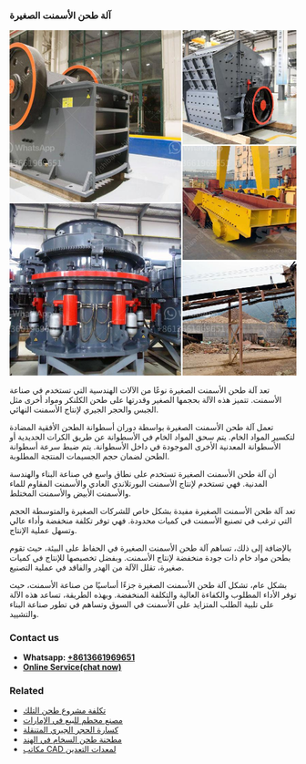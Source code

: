 <h3>آلة طحن الأسمنت الصغيرة</h3><img src='1701746312.jpg' alt=''><p>تعد آلة طحن الأسمنت الصغيرة نوعًا من الآلات الهندسية التي تستخدم في صناعة الأسمنت. تتميز هذه الآلة بحجمها الصغير وقدرتها على طحن الكلنكر ومواد أخرى مثل الجبس والحجر الجيري لإنتاج الأسمنت النهائي.</p><p>تعمل آلة طحن الأسمنت الصغيرة بواسطة دوران أسطوانة الطحن الأفقية المضادة لتكسير المواد الخام. يتم سحق المواد الخام في الأسطوانة عن طريق الكرات الحديدية أو الأسطوانة المعدنية الأخرى الموجودة في داخل الأسطوانة. يتم ضبط سرعة أسطوانة الطحن لضمان حجم الجسيمات المنتجة المطلوبة.</p><p>أن آلة طحن الأسمنت الصغيرة تستخدم على نطاق واسع في صناعة البناء والهندسة المدنية. فهي تستخدم لإنتاج الأسمنت البورتلاندي العادي والأسمنت المقاوم للماء والأسمنت الأبيض والأسمنت المختلط.</p><p>تعد آلة طحن الأسمنت الصغيرة مفيدة بشكل خاص للشركات الصغيرة والمتوسطة الحجم التي ترغب في تصنيع الأسمنت في كميات محدودة. فهي توفر تكلفة منخفضة وأداء عالي وتسهل عملية الإنتاج.</p><p>بالإضافة إلى ذلك، تساهم آلة طحن الأسمنت الصغيرة في الحفاظ على البيئة، حيث تقوم بطحن مواد خام ذات جودة منخفضة لإنتاج الأسمنت. وبفضل تخصيصها للإنتاج في كميات صغيرة، تقلل الآلة من الهدر والفاقد في عملية التصنيع.</p><p>بشكل عام، تشكل آلة طحن الأسمنت الصغيرة جزءًا أساسيًا من صناعة الأسمنت، حيث توفر الأداء المطلوب والكفاءة العالية والتكلفة المنخفضة. وبهذه الطريقة، تساعد هذه الآلة على تلبية الطلب المتزايد على الأسمنت في السوق وتساهم في تطور صناعة البناء والتشييد.</p><h3>Contact us</h3><ul><li><strong>Whatsapp:&nbsp;<a href="https://wa.me/8613661969651">+8613661969651</a></strong></li><li><a href="https://swt.shibang-china.com/?git&amp;zhl&amp;آلة طحن الأسمنت الصغيرة"><strong>Online Service(chat now)</strong></a></li></ul><h3>Related</h3><ul><li><a href='تكلفة مشروع طحن التلك.md'>تكلفة مشروع طحن التلك</a></li><li><a href='مصنع محطم للبيع في الإمارات.md'>مصنع محطم للبيع في الإمارات</a></li><li><a href='كسارة الحجر الجيري المتنقلة.md'>كسارة الحجر الجيري المتنقلة</a></li><li><a href='مطحنة طحن السخام في الهند.md'>مطحنة طحن السخام في الهند</a></li><li><a href='مكاتب CAD لمعدات التعدين.md'>مكاتب CAD لمعدات التعدين</a></li></ul>